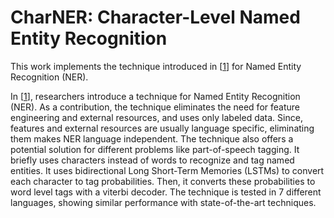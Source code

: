 # CharNER: Character-Level Named Entity Recognition

This work implements the technique introduced in [[1]] for Named Entity Recognition (NER).

In [[1]], researchers introduce a technique for Named Entity Recognition (NER). 
As a contribution, the technique eliminates the need for feature engineering and external resources, and uses only labeled data. 
Since, features and external resources are usually language specific, eliminating them makes NER language independent. 
The technique also offers a potential solution for different problems like part-of-speech tagging. 
It briefly uses characters instead of words to recognize and tag named entities. 
It uses bidirectional Long Short-Term Memories (LSTMs) to convert each character to tag probabilities. 
Then, it converts these probabilities to word level tags with a viterbi decoder. 
The technique is tested in 7 different languages, showing similar performance with state-of-the-art techniques.

[1]: http://www.aclweb.org/anthology/C/C16/C16-1087.pdf
